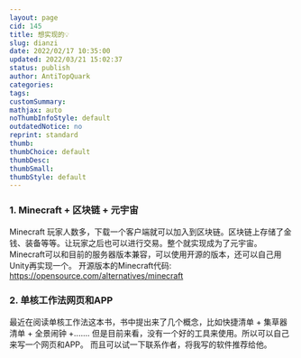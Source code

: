 ```yaml
---
layout: page
cid: 145
title: 想实现的💡
slug: dianzi
date: 2022/02/17 10:35:00
updated: 2022/03/21 15:02:37
status: publish
author: AntiTopQuark
categories: 
tags: 
customSummary: 
mathjax: auto
noThumbInfoStyle: default
outdatedNotice: no
reprint: standard
thumb: 
thumbChoice: default
thumbDesc: 
thumbSmall: 
thumbStyle: default
---
```



### 1. Minecraft + 区块链 + 元宇宙

Minecraft 玩家人数多，下载一个客户端就可以加入到区块链。区块链上存储了金钱、装备等等。让玩家之后也可以进行交易。整个就实现成为了元宇宙。
Minecraft可以和目前的服务器版本兼容，可以使用开源的版本，还可以自己用Unity再实现一个。
开源版本的Minecraft代码:
https://opensource.com/alternatives/minecraft

### 2. 单核工作法网页和APP

最近在阅读单核工作法这本书，书中提出来了几个概念，比如快捷清单 + 集草器清单 + 全景闹钟 +.......
但是目前来看，没有一个好的工具来使用。所以可以自己来写一个网页和APP。
而且可以试一下联系作者，将我写的软件推荐给他。
